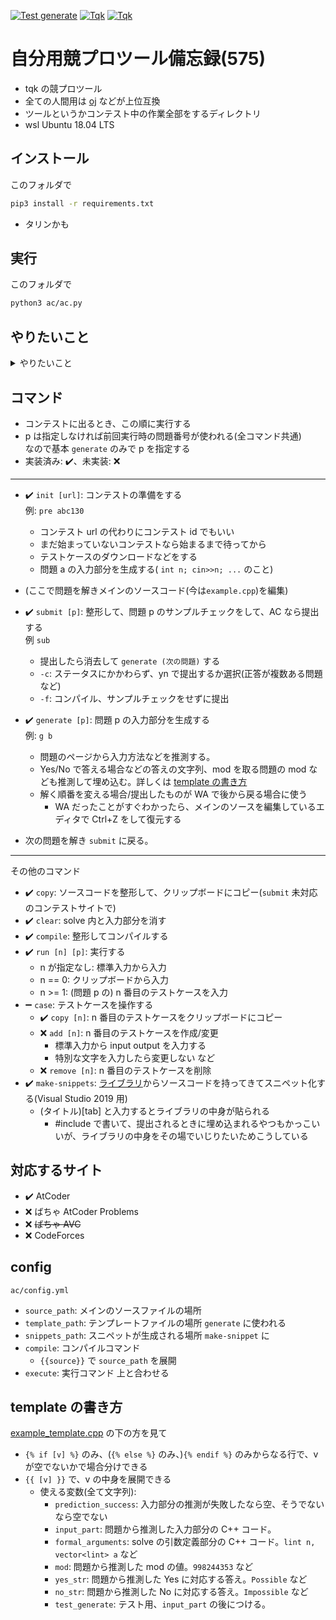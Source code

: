 [![Test generate](https://github.com/tqkoh/ac/actions/workflows/test_generate.yaml/badge.svg)](https://github.com/tqkoh/ac/actions/workflows/test_generate.yaml)
[![Tqk](https://img.shields.io/endpoint?url=https%3A%2F%2Fatcoder-badges.now.sh%2Fapi%2Fatcoder%2Fjson%2FTqk)](https://atcoder.jp/users/Tqk)
[![Tqk](https://img.shields.io/endpoint?url=https%3A%2F%2Fatcoder-badges.now.sh%2Fapi%2Fcodeforces%2Fjson%2FTqk)](https://codeforces.com/profile/Tqk)

# **自分用**競プロツール備忘録(575)

- tqk の競プロツール
- 全ての人間用は [oj](https://github.com/online-judge-tools/oj) などが上位互換
- ツールというかコンテスト中の作業全部をするディレクトリ
- wsl Ubuntu 18.04 LTS

## インストール

このフォルダで

```bash
pip3 install -r requirements.txt
```

- タリンかも

## 実行

このフォルダで

```bash
python3 ac/ac.py
```

## やりたいこと

<details>
  <summary>やりたいこと</summary>
  
- 無駄な作業を消す
- コンテスト中に短いコマンドで、入力部分のソースコード( `int n; cin>>n;...` のこと)生成、サンプルテスト、提出などの操作をできるようにする
- コンテスト中にソースファイルを 1 個だけ使いまわす: デフォルトは `example.cpp` (実行すると生成される)
  - ファイル移動が面倒なため
- 各コマンドでは整形してから処理する:
  - 整形方法は [ac/command/sub/format.py](https://github.com/tqkoh/ac/blob/master/ac/command/sub/format.py) を編集すれば変えられる
  - 今の状態:
    - `//sub-BOF`から`//sub-EOF`までを抜き出す
    - 提出ページの一番上に summary を表示する
      - テンプレートが邪魔なため
      - solve 部分のみを切り取り最上部に表示
      - ライブラリを貼った部分は名前だけ表示
- 短く書く: `sub a` で `python3 ac/ac.py submit a` など<br>
```bash
source init.sh
```

</details>

## コマンド

- コンテストに出るとき、この順に実行する
- p は指定しなければ前回実行時の問題番号が使われる(全コマンド共通)<br>なので基本 `generate` のみで p を指定する
- 実装済み: :heavy_check_mark:、未実装: :x:

---

- :heavy_check_mark: `init [url]`: コンテストの準備をする<br>例: `pre abc130`

  - コンテスト url の代わりにコンテスト id でもいい
  - まだ始まっていないコンテストなら始まるまで待ってから
  - テストケースのダウンロードなどをする
  - 問題 a の入力部分を生成する( `int n; cin>>n; ...` のこと)

- (ここで問題を解きメインのソースコード(今は`example.cpp`)を編集)

- :heavy_check_mark: `submit [p]`: 整形して、問題 p のサンプルチェックをして、AC なら提出する<br>例 `sub`

  - 提出したら消去して `generate (次の問題)` する
  - `-c`: ステータスにかかわらず、yn で提出するか選択(正答が複数ある問題など)
  - `-f`: コンパイル、サンプルチェックをせずに提出

- :heavy_check_mark: `generate [p]`: 問題 p の入力部分を生成する<br>例: `g b`

  - 問題のページから入力方法などを推測する。
  - Yes/No で答える場合などの答えの文字列、mod を取る問題の mod なども推測して埋め込む。詳しくは [template の書き方](https://github.com/tqkoh/ac#template-の書き方)
  - 解く順番を変える場合/提出したものが WA で後から戻る場合に使う
    - WA だったことがすぐわかったら、メインのソースを編集しているエディタで Ctrl+Z をして復元する

- 次の問題を解き `submit` に戻る。

---

その他のコマンド

- :heavy_check_mark: `copy`: ソースコードを整形して、クリップボードにコピー(`submit` 未対応のコンテストサイトで)
- :heavy_check_mark: `clear`: solve 内と入力部分を消す
- :heavy_check_mark: `compile`: 整形してコンパイルする
- :heavy_check_mark: `run [n] [p]`: 実行する
  - n が指定なし: 標準入力から入力
  - n == 0: クリップボードから入力
  - n >= 1: (問題 p の) n 番目のテストケースを入力
- :heavy_minus_sign: `case`: テストケースを操作する
  - :heavy_check_mark: `copy [n]`: n 番目のテストケースをクリップボードにコピー
  - :x: `add [n]`: n 番目のテストケースを作成/変更
    - 標準入力から input output を入力する
    - 特別な文字を入力したら変更しない など
  - :x: `remove [n]`: n 番目のテストケースを削除
- :heavy_check_mark: `make-snippets`: [ライブラリ](https://tqk.blue/library/)からソースコードを持ってきてスニペット化する(Visual Studio 2019 用)
  - (タイトル)[tab] と入力するとライブラリの中身が貼られる
    - #include で書いて、提出されるときに埋め込まれるやつもかっこいいが、ライブラリの中身をその場でいじりたいためこうしている

## 対応するサイト

- :heavy_check_mark: AtCoder
- :x: ばちゃ AtCoder Problems
- :x: ~~ばちゃ AVC~~
- :x: CodeForces

## config

`ac/config.yml`

- `source_path`: メインのソースファイルの場所
- `template_path`: テンプレートファイルの場所 `generate` に使われる
- `snippets_path`: スニペットが生成される場所 `make-snippet` に
- `compile`: コンパイルコマンド
  - `{{source}}` で `source_path` を展開
- `execute`: 実行コマンド 上と合わせる

## template の書き方

[example_template.cpp](https://github.com/tqkoh/ac/blob/master/example_template.cpp#L256) の下の方を見て

- `{% if [v] %}` のみ、(`{% else %}` のみ、)`{% endif %}` のみからなる行で、v が空でないかで場合分けできる
- `{{ [v] }}` で、v の中身を展開できる
  - 使える変数(全て文字列):
    - `prediction_success`: 入力部分の推測が失敗したなら空、そうでないなら空でない
    - `input_part`: 問題から推測した入力部分の C++ コード。
    - `formal_arguments`: solve の引数定義部分の C++ コード。`lint n, vector<lint> a` など
    - `mod`: 問題から推測した mod の値。`998244353` など
    - `yes_str`: 問題から推測した Yes に対応する答え。`Possible` など
    - `no_str`: 問題から推測した No に対応する答え。`Impossible` など
    - `test_generate`: テスト用、`input_part` の後につける。
